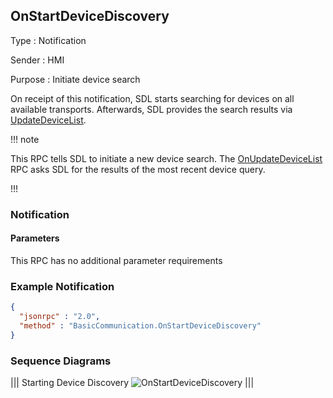 ## OnStartDeviceDiscovery

Type
: Notification

Sender
: HMI

Purpose
: Initiate device search

On receipt of this notification, SDL starts searching for devices on all available transports. Afterwards, SDL provides the search results via [UpdateDeviceList](../updatedevicelist).

!!! note

This RPC tells SDL to initiate a new device search. The [OnUpdateDeviceList](../onupdatedevicelist) RPC asks SDL for the results of the most recent device query.

!!!

### Notification

#### Parameters

This RPC has no additional parameter requirements

### Example Notification
```json
{
  "jsonrpc" : "2.0",
  "method" : "BasicCommunication.OnStartDeviceDiscovery"
}
```

### Sequence Diagrams
|||
Starting Device Discovery
![OnStartDeviceDiscovery](./assets/OnStartDeviceDiscovery.png)
|||